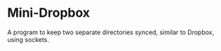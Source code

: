 # Mini-Dropbox
A program to keep two separate directories synced, similar to Dropbox, using sockets.

